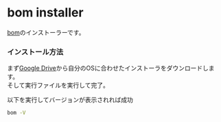 # bom installer

[bom](https://github.com/uma0317/bom_installer "bom")のインストーラーです。


### インストール方法

まず[Google Drive](https://drive.google.com/drive/u/0/folders/1TdUFsazCp053W2KYk0g9qQ23DhirXqwG "Google Drive")から自分のOSに合わせたインストーラをダウンロードします。  
そして実行ファイルを実行して完了。

以下を実行してバージョンが表示されれば成功

```bash
bom -V
```
